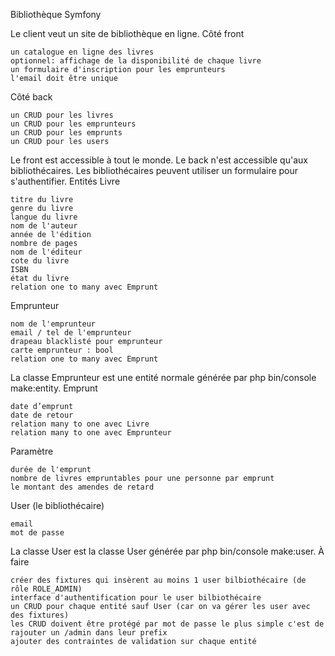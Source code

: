 Bibliothèque Symfony

Le client veut un site de bibliothèque en ligne.
Côté front

    un catalogue en ligne des livres
    optionnel: affichage de la disponibilité de chaque livre
    un formulaire d'inscription pour les emprunteurs
    l'email doit être unique

Côté back

    un CRUD pour les livres
    un CRUD pour les emprunteurs
    un CRUD pour les emprunts
    un CRUD pour les users

Le front est accessible à tout le monde. Le back n'est accessible qu'aux bibliothécaires. Les bibliothécaires peuvent utiliser un formulaire pour s'authentifier.
Entités
Livre

    titre du livre
    genre du livre
    langue du livre
    nom de l'auteur
    année de l'édition
    nombre de pages
    nom de l'éditeur
    cote du livre
    ISBN
    état du livre
    relation one to many avec Emprunt

Emprunteur

    nom de l'emprunteur
    email / tel de l'emprunteur
    drapeau blacklisté pour emprunteur
    carte emprunteur : bool
    relation one to many avec Emprunt

La classe Emprunteur est une entité normale générée par php bin/console make:entity.
Emprunt

    date d’emprunt
    date de retour
    relation many to one avec Livre
    relation many to one avec Emprunteur

Paramètre

    durée de l'emprunt
    nombre de livres empruntables pour une personne par emprunt
    le montant des amendes de retard

User (le bibliothécaire)

    email
    mot de passe

La classe User est la classe User générée par php bin/console make:user.
À faire

    créer des fixtures qui insèrent au moins 1 user bilbiothécaire (de rôle ROLE_ADMIN)
    interface d'authentification pour le user bilbiothécaire
    un CRUD pour chaque entité sauf User (car on va gérer les user avec des fixtures)
    les CRUD doivent être protégé par mot de passe le plus simple c'est de rajouter un /admin dans leur prefix
    ajouter des contraintes de validation sur chaque entité

